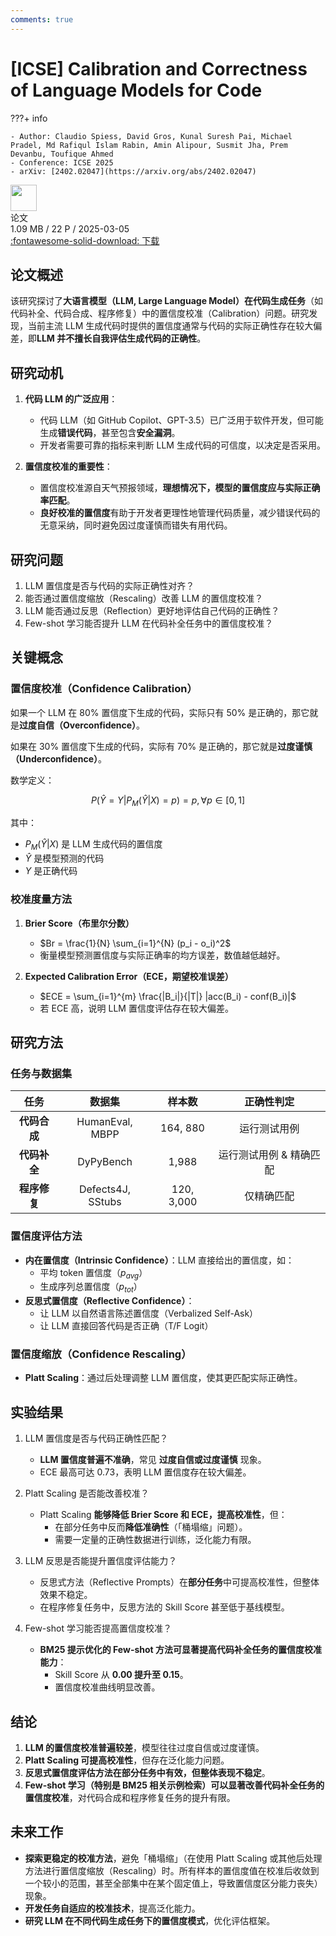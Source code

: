 ```yaml
---
comments: true
---
```


# [ICSE] Calibration and Correctness of Language Models for Code

???+ info

    - Author: Claudio Spiess, David Gros, Kunal Suresh Pai, Michael Pradel, Md Rafiqul Islam Rabin, Amin Alipour, Susmit Jha, Prem Devanbu, Toufique Ahmed
    - Conference: ICSE 2025
    - arXiv: [2402.02047](https://arxiv.org/abs/2402.02047) 

<div class="card file-block" markdown="1">
<div class="file-icon"><img src="/Note/assets/images/icons/pdf.svg" style="height: 3em;"></div>
<div class="file-body">
<div class="file-title">论文</div>
<div class="file-meta">1.09 MB / 22 P / 2025-03-05</div>
</div>
<a class="down-button" target="_blank" href="/Note/assets/files/science_research/arXiv_2402_02047.pdf" markdown="1">:fontawesome-solid-download: 下载</a>
</div>

## 论文概述

该研究探讨了**大语言模型（LLM, Large Language Model）**在**代码生成任务**（如代码补全、代码合成、程序修复）中的置信度校准（Calibration）问题。研究发现，当前主流 LLM 生成代码时提供的置信度通常与代码的实际正确性存在较大偏差，即**LLM 并不擅长自我评估生成代码的正确性**。

## 研究动机

1. **代码 LLM 的广泛应用**：
    - 代码 LLM（如 GitHub Copilot、GPT-3.5）已广泛用于软件开发，但可能生成**错误代码**，甚至包含**安全漏洞**。
    - 开发者需要可靠的指标来判断 LLM 生成代码的可信度，以决定是否采用。

2. **置信度校准的重要性**：
    - 置信度校准源自天气预报领域，**理想情况下，模型的置信度应与实际正确率匹配**。
    - **良好校准的置信度**有助于开发者更理性地管理代码质量，减少错误代码的无意采纳，同时避免因过度谨慎而错失有用代码。

## 研究问题

1. LLM 置信度是否与代码的实际正确性对齐？
2. 能否通过置信度缩放（Rescaling）改善 LLM 的置信度校准？
3. LLM 能否通过反思（Reflection）更好地评估自己代码的正确性？
4. Few-shot 学习能否提升 LLM 在代码补全任务中的置信度校准？

## 关键概念

### 置信度校准（Confidence Calibration）

如果一个 LLM 在 80% 置信度下生成的代码，实际只有 50% 是正确的，那它就是**过度自信（Overconfidence）**。

如果在 30% 置信度下生成的代码，实际有 70% 是正确的，那它就是**过度谨慎（Underconfidence）**。

数学定义：

$$P(\hat{Y} = Y | P_M(\hat{Y} | X) = p) = p, \forall p \in [0,1]$$

其中：

- $P_M(\hat{Y} | X)$ 是 LLM 生成代码的置信度
- $\hat{Y}$ 是模型预测的代码
- $Y$ 是正确代码

### 校准度量方法

1. **Brier Score（布里尔分数）**
    - $Br = \frac{1}{N} \sum_{i=1}^{N} (p_i - o_i)^2$
    - 衡量模型预测置信度与实际正确率的均方误差，数值越低越好。

2. **Expected Calibration Error（ECE，期望校准误差）**
    - $ECE = \sum_{i=1}^{m} \frac{|B_i|}{|T|} |acc(B_i) - conf(B_i)|$
    - 若 ECE 高，说明 LLM 置信度评估存在较大偏差。

## 研究方法

### 任务与数据集

| 任务 | 数据集 | 样本数 | 正确性判定 |
|:-:|:-:|:-:|:-:|
| **代码合成** | HumanEval, MBPP | 164, 880 | 运行测试用例 |
| **代码补全** | DyPyBench | 1,988 | 运行测试用例 & 精确匹配 |
| **程序修复** | Defects4J, SStubs | 120, 3,000 | 仅精确匹配 |

### 置信度评估方法

- **内在置信度（Intrinsic Confidence）**：LLM 直接给出的置信度，如：
    - 平均 token 置信度（$p_{avg}$）
    - 生成序列总置信度（$p_{tot}$）
- **反思式置信度（Reflective Confidence）**：
    - 让 LLM 以自然语言陈述置信度（Verbalized Self-Ask）
    - 让 LLM 直接回答代码是否正确（T/F Logit）

### 置信度缩放（Confidence Rescaling）

- **Platt Scaling**：通过后处理调整 LLM 置信度，使其更匹配实际正确性。

## 实验结果

1. LLM 置信度是否与代码正确性匹配？
    - **LLM 置信度普遍不准确**，常见 **过度自信或过度谨慎** 现象。
    - ECE 最高可达 0.73，表明 LLM 置信度存在较大偏差。

2. Platt Scaling 是否能改善校准？
    - Platt Scaling **能够降低 Brier Score 和 ECE，提高校准性**，但：
        - 在部分任务中反而**降低准确性**（「桶塌缩」问题）。
        - 需要一定量的正确性数据进行训练，泛化能力有限。

3. LLM 反思是否能提升置信度评估能力？
    - 反思式方法（Reflective Prompts）在**部分任务**中可提高校准性，但整体效果不稳定。
    - 在程序修复任务中，反思方法的 Skill Score 甚至低于基线模型。

4. Few-shot 学习能否提高置信度校准？
    - **BM25 提示优化的 Few-shot 方法可显著提高代码补全任务的置信度校准能力**：
        - Skill Score 从 **0.00 提升至 0.15**。
        - 置信度校准曲线明显改善。

## 结论

1. **LLM 的置信度校准普遍较差**，模型往往过度自信或过度谨慎。
2. **Platt Scaling 可提高校准性**，但存在泛化能力问题。
3. **反思式置信度评估方法在部分任务中有效，但整体表现不稳定**。
4. **Few-shot 学习（特别是 BM25 相关示例检索）可以显著改善代码补全任务的置信度校准**，对代码合成和程序修复任务的提升有限。

## 未来工作

- **探索更稳定的校准方法**，避免「桶塌缩」（在使用 Platt Scaling 或其他后处理方法进行置信度缩放（Rescaling）时。所有样本的置信度值在校准后收敛到一个较小的范围，甚至全部集中在某个固定值上，导致置信度区分能力丧失）现象。
- **开发任务自适应的校准技术**，提高泛化能力。
- **研究 LLM 在不同代码生成任务下的置信度模式**，优化评估框架。
